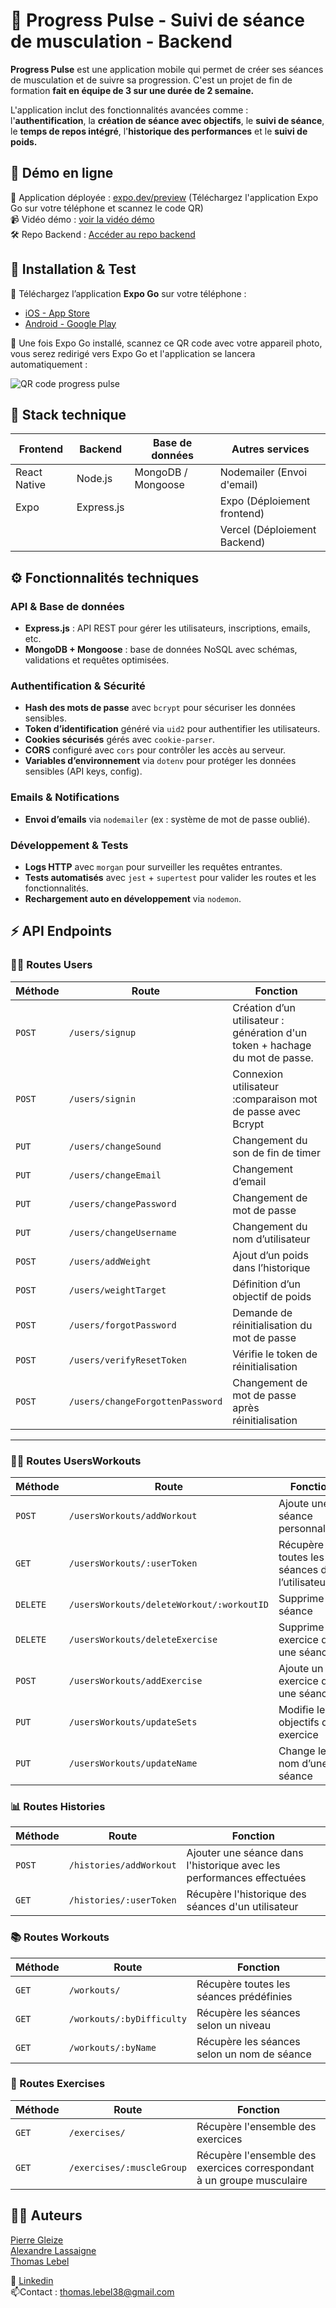 
# 💪 Progress Pulse - Suivi de séance de musculation - Backend

**Progress Pulse** est une application mobile qui permet de créer ses séances de musculation et de suivre sa progression. C'est un projet de fin de formation **fait en équipe de 3 sur une durée de 2 semaine.**

 L'application inclut des fonctionnalités avancées comme : l'**authentification**, la **création de séance avec objectifs**, le **suivi de séance**, le **temps de repos intégré**, l'**historique des performances** et le **suivi de poids.**

## 🚀 Démo en ligne
🔗 Application déployée : [expo.dev/preview](https://expo.dev/preview/update?message=Stable%20Version&updateRuntimeVersion=1.0.0&createdAt=2025-03-20T15%3A18%3A36.741Z&slug=exp&projectId=073b9ab9-b0d3-452b-8356-4ca49a271182&group=30af1b4d-2424-4643-8852-07171c3f5399) (Téléchargez l'application Expo Go sur votre téléphone et scannez le code QR)\
📹 Vidéo démo : [voir la vidéo démo](https://www.youtube.com/watch?v=Osh-E0SRI3U)\
🛠️ Repo Backend : [Accéder au repo backend](https://github.com/ThomasLebel/ProgressPulse-Backend)

## 📱 Installation & Test
📲 Téléchargez l’application **Expo Go** sur votre téléphone :  
* [iOS - App Store](https://apps.apple.com/app/expo-go/id982107779)  
* [Android - Google Play](https://play.google.com/store/apps/details?id=host.exp.exponent&hl=fr&gl=US)

📸 Une fois Expo Go installé, scannez ce QR code avec votre appareil photo, vous serez redirigé vers Expo Go et l'application se lancera automatiquement :


![QR code progress pulse](https://github.com/user-attachments/assets/eb01de40-3c8e-43e9-82fa-b209862ac629)


## 🧱 Stack technique

| Frontend  | Backend | Base de données | Autres services |
| -------- |-------| ---------------| ---------------|
|React Native|Node.js|MongoDB / Mongoose | Nodemailer (Envoi d'email)|
|Expo|Express.js|| Expo (Déploiement frontend)|
||||Vercel (Déploiement Backend)|


## ⚙️ Fonctionnalités techniques

### API & Base de données
- **Express.js** : API REST pour gérer les utilisateurs, inscriptions, emails, etc.
- **MongoDB + Mongoose** : base de données NoSQL avec schémas, validations et requêtes optimisées.

### Authentification & Sécurité
- **Hash des mots de passe** avec `bcrypt` pour sécuriser les données sensibles.
- **Token d’identification** généré via `uid2` pour authentifier les utilisateurs.
- **Cookies sécurisés** gérés avec `cookie-parser`.
- **CORS** configuré avec `cors` pour contrôler les accès au serveur.
- **Variables d’environnement** via `dotenv` pour protéger les données sensibles (API keys, config).

### Emails & Notifications
- **Envoi d’emails** via `nodemailer` (ex : système de mot de passe oublié).

### Développement & Tests
- **Logs HTTP** avec `morgan` pour surveiller les requêtes entrantes.
- **Tests automatisés** avec `jest` + `supertest` pour valider les routes et les fonctionnalités.
- **Rechargement auto en développement** via `nodemon`.

## ⚡ API Endpoints

### 🙋‍♂️ Routes Users
|Méthode|Route|Fonction|
|-------|-----|--------|
|`POST`|`/users/signup`|Création d’un utilisateur : génération d'un token + hachage du mot de passe.|
|`POST`|`/users/signin`|Connexion utilisateur :comparaison mot de passe avec Bcrypt|
|`PUT`|`/users/changeSound`|Changement du son de fin de timer|
|`PUT`|`/users/changeEmail`|Changement d’email|
|`PUT`|`/users/changePassword`|Changement de mot de passe|
|`PUT`|`/users/changeUsername`|Changement du nom d’utilisateur |
|`POST`|`/users/addWeight`|Ajout d’un poids dans l’historique|
|`POST`|`/users/weightTarget`|Définition d’un objectif de poids |
|`POST`|`/users/forgotPassword`|Demande de réinitialisation du mot de passe|
|`POST`|`/users/verifyResetToken`|Vérifie le token de réinitialisation|
|`POST`|`/users/changeForgottenPassword`|Changement de mot de passe après réinitialisation|
---
### 🏋️‍♂️ Routes UsersWorkouts
|Méthode|Route|Fonction|
|-------|-----|--------|
|`POST`|`/usersWorkouts/addWorkout`|Ajoute une séance personnalisée|
|`GET`|`/usersWorkouts/:userToken`|Récupère toutes les séances de l’utilisateur |
|`DELETE`|`/usersWorkouts/deleteWorkout/:workoutID`|Supprime une séance|
|`DELETE`|`/usersWorkouts/deleteExercise`|Supprime un exercice dans une séance|
|`POST`|`/usersWorkouts/addExercise`|Ajoute un exercice dans une séance|
|`PUT`|`/usersWorkouts/updateSets`|Modifie les objectifs d’un exercice|
|`PUT`|`/usersWorkouts/updateName`|Change le nom d’une séance|

### 📊 Routes Histories
|Méthode|Route|Fonction|
|-------|-----|--------|
|`POST`|`/histories/addWorkout`|Ajouter une séance dans l'historique avec les performances effectuées|
|`GET`|`/histories/:userToken`|Récupère l'historique des séances d'un utilisateur|

### 📚 Routes Workouts
|Méthode|Route|Fonction|
|-------|-----|--------|
|`GET`|`/workouts/`|Récupère toutes les séances prédéfinies|
|`GET`|`/workouts/:byDifficulty`|Récupère les séances selon un niveau|
|`GET`|`/workouts/:byName`|Récupère les séances selon un nom de séance|

### 🎯 Routes Exercises
|Méthode|Route|Fonction|
|-------|-----|--------|
|`GET`|`/exercises/`|Récupère l'ensemble des exercices|
|`GET`|`/exercises/:muscleGroup`|Récupère l'ensemble des exercices correspondant à un groupe musculaire|



## 👨‍💻 Auteurs
[Pierre Gleize](https://github.com/pierreGleize)\
[Alexandre Lassaigne](https://github.com/AlexandreLass)\
[Thomas Lebel](https://github.com/ThomasLebel)

🔗 [Linkedin](https://www.linkedin.com/in/thomas-lebel-6047ba129/)\
📫Contact : thomas.lebel38@gmail.com


